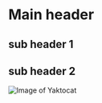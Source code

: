 # Main header
## sub header 1
## sub header 2

![Image of Yaktocat](https://octodex.github.com/images/yaktocat.png)
